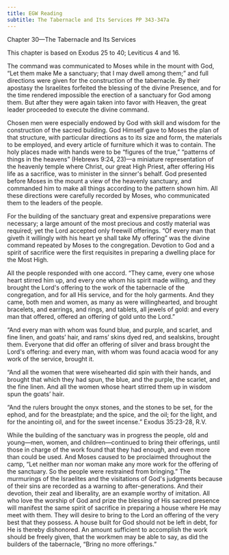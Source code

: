 ```yaml
---
title: EGW Reading
subtitle: The Tabernacle and Its Services PP 343-347a
---
```


Chapter 30—The Tabernacle and Its Services

This chapter is based on Exodus 25 to 40; Leviticus 4 and 16.

The command was communicated to Moses while in the mount with God, “Let them make Me a sanctuary; that I may dwell among them;” and full directions were given for the construction of the tabernacle. By their apostasy the Israelites forfeited the blessing of the divine Presence, and for the time rendered impossible the erection of a sanctuary for God among them. But after they were again taken into favor with Heaven, the great leader proceeded to execute the divine command.

Chosen men were especially endowed by God with skill and wisdom for the construction of the sacred building. God Himself gave to Moses the plan of that structure, with particular directions as to its size and form, the materials to be employed, and every article of furniture which it was to contain. The holy places made with hands were to be “figures of the true,” “patterns of things in the heavens” (Hebrews 9:24, 23)—a miniature representation of the heavenly temple where Christ, our great High Priest, after offering His life as a sacrifice, was to minister in the sinner's behalf. God presented before Moses in the mount a view of the heavenly sanctuary, and commanded him to make all things according to the pattern shown him. All these directions were carefully recorded by Moses, who communicated them to the leaders of the people.

For the building of the sanctuary great and expensive preparations were necessary; a large amount of the most precious and costly material was required; yet the Lord accepted only freewill offerings. “Of every man that giveth it willingly with his heart ye shall take My offering” was the divine command repeated by Moses to the congregation. Devotion to God and a spirit of sacrifice were the first requisites in preparing a dwelling place for the Most High.

All the people responded with one accord. “They came, every one whose heart stirred him up, and every one whom his spirit made willing, and they brought the Lord's offering to the work of the tabernacle of the congregation, and for all His service, and for the holy garments. And they came, both men and women, as many as were willinghearted, and brought bracelets, and earrings, and rings, and tablets, all jewels of gold: and every man that offered, offered an offering of gold unto the Lord.”

“And every man with whom was found blue, and purple, and scarlet, and fine linen, and goats’ hair, and rams’ skins dyed red, and sealskins, brought them. Everyone that did offer an offering of silver and brass brought the Lord's offering: and every man, with whom was found acacia wood for any work of the service, brought it.

“And all the women that were wisehearted did spin with their hands, and brought that which they had spun, the blue, and the purple, the scarlet, and the fine linen. And all the women whose heart stirred them up in wisdom spun the goats’ hair.

“And the rulers brought the onyx stones, and the stones to be set, for the ephod, and for the breastplate; and the spice, and the oil; for the light, and for the anointing oil, and for the sweet incense.” Exodus 35:23-28, R.V.

While the building of the sanctuary was in progress the people, old and young—men, women, and children—continued to bring their offerings, until those in charge of the work found that they had enough, and even more than could be used. And Moses caused to be proclaimed throughout the camp, “Let neither man nor woman make any more work for the offering of the sanctuary. So the people were restrained from bringing.” The murmurings of the Israelites and the visitations of God's judgments because of their sins are recorded as a warning to after-generations. And their devotion, their zeal and liberality, are an example worthy of imitation. All who love the worship of God and prize the blessing of His sacred presence will manifest the same spirit of sacrifice in preparing a house where He may meet with them. They will desire to bring to the Lord an offering of the very best that they possess. A house built for God should not be left in debt, for He is thereby dishonored. An amount sufficient to accomplish the work should be freely given, that the workmen may be able to say, as did the builders of the tabernacle, “Bring no more offerings.”